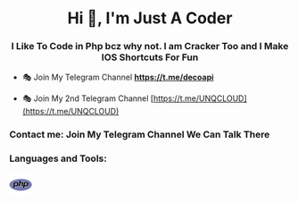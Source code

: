 <h1 align="center">Hi 👋, I'm Just A Coder</h1>
<h3 align="center">I Like To Code in Php bcz why not. I am Cracker Too and I Make IOS Shortcuts For Fun</h3>


- 🎭 Join My Telegram Channel **https://t.me/decoapi**

- 🎭 Join My 2nd Telegram Channel [https://t.me/UNQCLOUD](https://t.me/UNQCLOUD)


<h3 align="left">Contact me: Join My Telegram Channel We Can Talk There</h3>
<p align="left">
</p>

<h3 align="left">Languages and Tools:</h3>
<p align="left"> <a href="https://www.php.net" target="_blank" rel="noreferrer"> <img src="https://raw.githubusercontent.com/devicons/devicon/master/icons/php/php-original.svg" alt="php" width="40" height="40"/> </a> </p>
